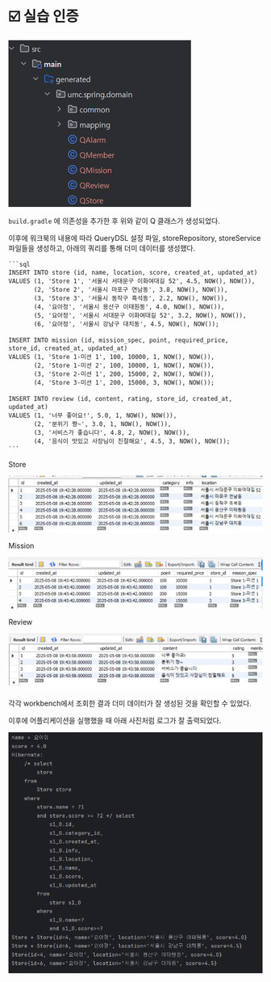 # ☑️ 실습 인증

![directory](exerciseImage/directory.png)

`build.gradle` 에 의존성을 추가한 후 위와 같이 Q 클래스가 생성되었다.

이후에 워크북의 내용에 따라 QueryDSL 설정 파일, storeRepository, storeService 파일들을 생성하고, 아래의 쿼리를 통해 더미 데이터를 생성했다.

    ```sql
    INSERT INTO store (id, name, location, score, created_at, updated_at)
    VALUES (1, 'Store 1', '서울시 서대문구 이화여대길 52', 4.5, NOW(), NOW()),
           (2, 'Store 2', '서울시 마포구 연남동', 3.8, NOW(), NOW()),
           (3, 'Store 3', '서울시 동작구 흑석동', 2.2, NOW(), NOW()),
           (4, '요아정', '서울시 용산구 이태원동', 4.0, NOW(), NOW()),
           (5, '요아정', '서울시 서대문구 이화여대길 52', 3.2, NOW(), NOW()),
           (6, '요아정', '서울시 강남구 대치동', 4.5, NOW(), NOW());
    
    INSERT INTO mission (id, mission_spec, point, required_price, store_id, created_at, updated_at)
    VALUES (1, 'Store 1-미션 1', 100, 10000, 1, NOW(), NOW()),
           (2, 'Store 1-미션 2', 100, 10000, 1, NOW(), NOW()),
           (3, 'Store 2-미션 1', 200, 15000, 2, NOW(), NOW()),
           (4, 'Store 3-미션 1', 200, 15000, 3, NOW(), NOW());
    
    INSERT INTO review (id, content, rating, store_id, created_at, updated_at)
    VALUES (1, '너무 좋아요!', 5.0, 1, NOW(), NOW()),
           (2, '분위기 짱~', 3.0, 1, NOW(), NOW()),
           (3, '서비스가 좋습니다', 4.8, 2, NOW(), NOW()),
           (4, '음식이 맛있고 사장님이 친절해요', 4.5, 3, NOW(), NOW());  
    ```

Store

![storeDB](exerciseImage/storeDB.png)

Mission

![missionDB](exerciseImage/missionDB.png)

Review

![reviewDB](exerciseImage/reviewDB.png)

각각 workbench에서 조회한 결과 더미 데이터가 잘 생성된 것을 확인할 수 있었다.

이후에 어플리케이션을 실행했을 때 아래 사진처럼 로그가 잘 출력되었다.

![log](exerciseImage/log.png)